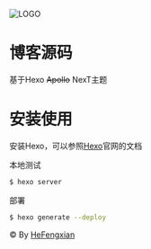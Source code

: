
![LOGO](http://7d9jd9.com1.z0.glb.clouddn.com/logo_sm.png)

# 博客源码

基于Hexo <s>Apollo</s> NexT主题

# 安装使用

安装Hexo，可以参照[Hexo](https://hexo.io/)官网的文档

本地测试
```bash
$ hexo server
```

部署
```bash
$ hexo generate --deploy
```

&copy; By [HeFengxian](http://hfx.coding.me/)